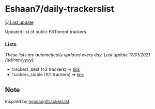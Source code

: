 
# Eshaan7/daily-trackerslist 

[![Last update](https://img.shields.io/badge/Last%20update-17/01/2021-blue.svg)](#)

Updated list of public BitTorrent trackers.

### Lists
*These lists are automatically updated every day. Last update 17/01/2021 (_dd/mm/yyyy_):*

* trackers_best (43 trackers) => [link](https://raw.githubusercontent.com/eshaan7/daily-trackerslist/master/trackers_best.txt)
* trackers_stable (101 trackers) => [link](https://raw.githubusercontent.com/eshaan7/daily-trackerslist/master/trackers_stable.txt)

## Note

Inspired by [ngosang/trackerslist](https://github.com/ngosang/trackerslist).
